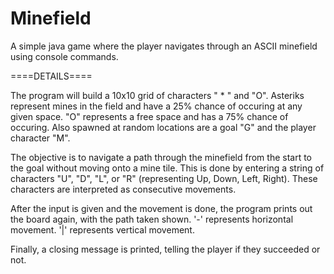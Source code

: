 # Minefield
A simple java game where the player navigates through an ASCII minefield using console commands.

====DETAILS====

The program will build a 10x10 grid of characters " * " and "O". 
Asteriks represent mines in the field and have a 25% chance of occuring at any given space.
"O" represents a free space and has a 75% chance of occuring.
Also spawned at random locations are a goal "G" and the player character "M".

The objective is to navigate a path through the minefield from the start to the goal without moving onto a mine tile.
This is done by entering a string of characters "U", "D", "L", or "R" (representing Up, Down, Left, Right).
These characters are interpreted as consecutive movements.

After the input is given and the movement is done, the program prints out the board again, with the path taken shown.
'-' represents horizontal movement. '|' represents vertical movement.

Finally, a closing message is printed, telling the player if they succeeded or not.
